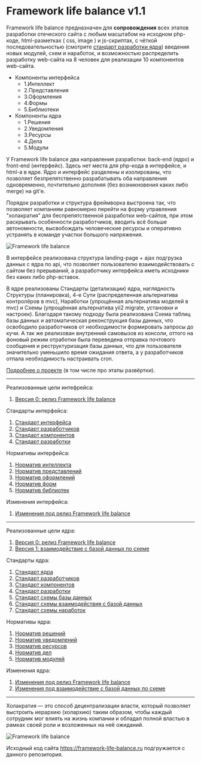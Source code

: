 # Framework life balance v1.1

Framework life balance предназначен для **сопровождения** всех этапов разработки отеческого сайта с любым масштабом на исходном php-коде, html-разметках ( css, image ) и js-скриптах, с чёткой последовательностью (смотрите <a target="_blank" href="/Компоненты ядра/1.Решения/Стандарты/Основа/4.Стандарт разработки.md">стандарт разработки ядра</a>) введения новых модулей, схем и наработок, и возможностью распределить разработку web-сайта на 8 человек для реализации 10 компонентов web-сайта.

- Компоненты интерфейса
   - 1.Интеллект
   - 2.Представления
   - 3.Оформления
   - 4.Формы
   - 5.Библиотеки
- Компоненты ядра
   - 1.Решения
   - 2.Уведомления
   - 3.Ресурсы
   - 4.Дела
   - 5.Модули

У Framework life balance два направления разработки: back-end (ядро) и front-end (интерфейс). Здесь нет места для php-кода в интерфейсе, и html-а в ядре. Ядро и интерфейс разделены и изолированы, что позволяет безпрепятственно разрабатывать оба направления одновременно, почтительно дополняя (без возникновения каких либо merge) на git'e.

Порядок разработки и структура фреймворка выстроена так, что позволяет компаниям равномерно перейти на форму управления "холакратия" для беспрепятственной разработки web-сайтов, при этом раскрывать особенности разработчиков, вводить всё больше автономности, высвобождать человеческие ресурсы и оперативно устранять в команде участки большого напряжения.

![Framework life balance](https://framework-life-balance.ru/Компоненты%20интерфейса/2.Представления/Картинки/slider/slide1_bg.jpg)

В интерфейсе реализована структура landing-page + ajax подгрузка данных с ядра по api, что позволяет пользователю взаимодействовать с сайтом без прерываний, а разработчику интерфейса иметь исходники без каких либо php-вставок.

В ядре реализованы Стандарты (детализации) ядра, наглядность Структуры (планировка), 4-е Сути (распределенная альтернатива контролёров в mvc), Наработки (упрощённая альтернатива моделей в mvc) и Схемы (упрощённая альтернатива yii2 migrate, установки и настроек). Благодаря такому подходу была реализована Схема таблиц базы данных и автоматическая реконструкция базы данных, что освободило разработчиков от необходимости формировать запросы до кучи. А так же реализован внутренний самовызов из консоли, оттого на фоновый режим отработки была переведена отправка почтового сообщения и реструктуризация базы данных, что для пользователя значительно уменьшило время ожидания ответа, а у разработчиков отпала необходимость настраивать cron.

<a target="_blank" href="https://framework-life-balance.ru/#about">Подробнее о проекте</a> (в том числе про этапы развёртки).

<hr>

Реализованные цели интефрейса:
1. <a target="_blank" href="/Компоненты интерфейса/1.Интеллект/Цели/0.Цель релиза Framework life balance.md">Версия 0: релиз Framework life balance</a>

Стандарты интерфейса:
1. <a target="_blank" href="/Компоненты интерфейса/1.Интеллект/Стандарты/Основа/1.Стандарт интерфейса.md">Стандарт интерфейса</a>
2. <a target="_blank" href="/Компоненты интерфейса/1.Интеллект/Стандарты/Основа/2.Стандарт разработчиков.md">Стандарт разработчиков</a>
3. <a target="_blank" href="/Компоненты интерфейса/1.Интеллект/Стандарты/Основа/3.Стандарт компонентов.md">Стандарт компонентов</a>
4. <a target="_blank" href="/Компоненты интерфейса/1.Интеллект/Стандарты/Основа/4.Стандарт разработки.md">Стандарт разработки</a>

Нормативы интерфейса:
1. <a target="_blank" href="/Компоненты интерфейса/3.Оформления/Нормативы/1.Норматив интеллекта.md">Норматив интеллекта</a>
2. <a target="_blank" href="/Компоненты интерфейса/3.Оформления/Нормативы/2.Норматив представлений.md">Норматив представлений</a>
3. <a target="_blank" href="/Компоненты интерфейса/3.Оформления/Нормативы/3.Норматив оформлений.md">Норматив оформлений</a>
4. <a target="_blank" href="/Компоненты интерфейса/3.Оформления/Нормативы/4.Норматив форм.md">Норматив форм</a>
5. <a target="_blank" href="/Компоненты интерфейса/3.Оформления/Нормативы/5.Норматив библиотек.md">Норматив библиотек</a>

Изменения интерфейса:
1. <a target="_blank" href="/Компоненты интерфейса/4.Формы/Изменения/1.Изменения под релиз Framework life balance.md">Изменения под релиз Framework life balance</a>

<hr>

Реализованные цели ядра:
1. <a target="_blank" href="/Компоненты ядра/1.Решения/Цели/0.Цель релиз Framework life balance.md">Версия 0: релиз Framework life balance</a>
2. <a target="_blank" href="/Компоненты ядра/1.Решения/Цели/1.Цель взаимодействие с базой данных по схеме.md">Версия 1: взаимодействие с базой данных по схеме</a>

Стандарты ядра:
1. <a target="_blank" href="/Компоненты ядра/1.Решения/Стандарты/Основа/1.Стандарт ядра.md">Стандарт ядра</a>
2. <a target="_blank" href="/Компоненты ядра/1.Решения/Стандарты/Основа/2.Стандарт разработчиков.md">Стандарт разработчиков</a>
3. <a target="_blank" href="/Компоненты ядра/1.Решения/Стандарты/Основа/3.Стандарт компонентов.md">Стандарт компонентов</a>
4. <a target="_blank" href="/Компоненты ядра/1.Решения/Стандарты/Основа/4.Стандарт разработки.md">Стандарт разработки</a>
5. <a target="_blank" href="/Компоненты ядра/1.Решения/Стандарты/Схемы/Стандарт схемы базы данных.md">Стандарт схемы базы данных</a>
6. <a target="_blank" href="/Компоненты ядра/1.Решения/Стандарты/Схемы/Стандарт схемы взаимодействия с базой данных.md">Стандарт схемы взаимодействия с базой данных</a>
7. <a target="_blank" href="/Компоненты ядра/1.Решения/Стандарты/Схемы/Стандарт схемы наработок.md">Стандарт схемы наработок</a>

Нормативы ядра:
1. <a target="_blank" href="/Компоненты ядра/3.Ресурсы/Нормативы/1.Норматив решений.md">Норматив решений</a>
2. <a target="_blank" href="/Компоненты ядра/3.Ресурсы/Нормативы/2.Норматив уведомлений.md">Норматив уведомлений</a>
3. <a target="_blank" href="/Компоненты ядра/3.Ресурсы/Нормативы/3.Норматив ресурсов.md">Норматив ресурсов</a>
4. <a target="_blank" href="/Компоненты ядра/3.Ресурсы/Нормативы/4.Норматив дел.md">Норматив дел</a>
4. <a target="_blank" href="/Компоненты ядра/3.Ресурсы/Нормативы/5.Норматив модулей.md">Норматив модулей</a>

Изменения ядра:
1. <a target="_blank" href="/Компоненты ядра/4.Дела/Изменения/1.Изменения под релиз Framework life balance.md">Изменения под релиз Framework life balance</a>
1. <a target="_blank" href="/Компоненты ядра/4.Дела/Изменения/2.Изменения под взаимодействие с базой данных по схеме.md">Изменения под взаимодействие с базой данных по схеме</a>

<hr>

Холакратия — это способ децентрализации власти, который позволяет выстроить иерархию (холархию) таким образом, чтобы каждый сотрудник мог влиять на жизнь компании и обладал полной властью в рамках своей роли и возложенных на неё ожиданий.

![Framework life balance](https://framework-life-balance.ru/Компоненты%20интерфейса/2.Представления/Картинки/illustrators/4values.jpg)

Исходный код сайта https://framework-life-balance.ru подгружается с данного репозитория.